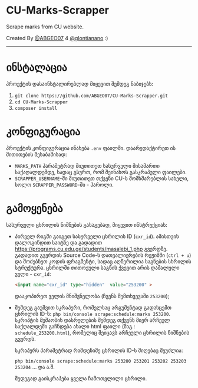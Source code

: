 # CU-Marks-Scrapper
Scrape marks from CU website.

Created By [@ABGEO07](https://github.com/ABGEO07) 4 [@glontianano](https://github.com/glontianano) :)

---

# ინსტალაცია

პროექტის დასაინსტალირებლად მიყევით შემდეგ ნაბიჯებს:

1. `git clone https://github.com/ABGEO07/CU-Marks-Scrapper.git`
1. `cd CU-Marks-Scrapper`
1. `composer install`

# კონფიგურაცია

პროექტის კონფიგურაცია ინახება `.env` ფაილში. დაარედაქტირეთ ის მითითების შესაბამისად:

- `MARKS_PATH` პარამეტრად მიუთითეთ სასურველი მისამართი საქაღალდემდე, სადაც გსურთ, რომ შეინახოს გასკრაპული ფაილები.
- `SCRAPPER_USERNAME`-ში მიუთითეთ თქვენი CU-ს მომხმარებლის სახელი, ხოლო `SCRAPPER_PASSWORD`-ში - პაროლი.

# გამოყენება

სასურველი ცხრილის ნიშნების გასაგებად, მიყევით ინსტრუქციას:

- პირველ რიგში გაიგეთ სასურველი ცხრილის ID (`cxr_id`).
ამისთვის დალოგინდით საიტზე და გადადით https://programs.cu.edu.ge/students/masalebi_1.php გვერდზე.
გადადით გვერდის Source Code-ს დათვალიერების რეჟიმში (`ctrl + u`) და მოძებნეთ კოდის ფრაგმენტი,
სადაც აღწერილია საგნების სხრილის სტრუქტურა. ცხრილში თითოეული საგნის ქვევით არის დამალული ველი - `cxr_id`:

    ```html
    <input name="cxr_id" type="hidden"  value="253200" >
    ```
    დააკოპირეთ ველის მნიშვნელობა (ჩვენს შემთხვევაში `253200`);
- შემდეგ გაუშვით სკრაპერი, რომელსაც არგუმენტად გადასცემთ ცხრილის ID-ს:
`php bin/console scrape:schedule:marks 253200`. სკრიპტის მუშაობის დასრულების შემდეგ
თქვენს მიერ არჩეულ საქღალდეში გაჩნდება ახალი html ფაილი (მაგ.: `schedule_253200.html`),
რომელიც შეიცავს არჩეული ცხრილის ნიშნების გვერდს.

    სკრაპერს პარამეტრად რამდენიმე ცხრილის ID-ს მიღებაც შეუძლია:
    
    `php bin/console scrape:schedule:marks 253200 253201 253202 253203 253204` ... და ა.შ.
    
    შედეგად გაისკრაპება ყველა ჩამოთვლილი ცხრილი.
